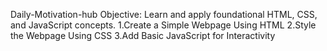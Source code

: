 Daily-Motivation-hub
Objective: Learn and apply foundational HTML, CSS, and JavaScript concepts. 1.Create a Simple Webpage Using HTML 2.Style the Webpage Using CSS 3.Add Basic JavaScript for Interactivity

